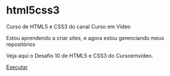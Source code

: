 # html5css3
Curso de HTML5 e CSS3 do canal Curso em Vídeo

Estou aprendendo a criar sites, e agora estou gerenciando meus repositórios

   Veja aqui o Desafio 10 de HTML5 e CSS3 do Cursoemvideo.

<a href="https://vitorgabrieldesm.github.io/html5css3/corrigido.html"> Executar </a>
